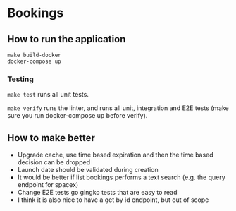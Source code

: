 # Bookings

## How to run the application

```
make build-docker
docker-compose up
```


### Testing

`make test` runs all unit tests.

`make verify` runs the linter, and runs all unit, integration and E2E tests (make sure you run docker-compose up before verify).

## How to make better

- Upgrade cache, use time based expiration and then the time based decision can be dropped
- Launch date should be validated during creation
- It would be better if list bookings performs a text search (e.g. the query endpoint for spacex)
- Change E2E tests go gingko tests that are easy to read 
- I think it is also nice to have a get by id endpoint, but out of scope